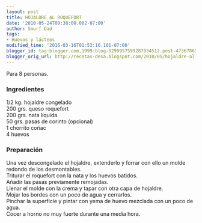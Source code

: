 ```yaml
---
layout: post
title: HOJALDRE AL ROQUEFORT
date: '2010-05-24T09:38:00.002-07:00'
author: Smurf Dad
tags:
- Huevos y lácteos
modified_time: '2016-03-16T01:53:16.101-07:00'
blogger_id: tag:blogger.com,1999:blog-5299957599287034512.post-4736786567817108763
blogger_orig_url: http://recetas-desa.blogspot.com/2010/05/hojaldre-al-roquefort.html
---
```


Para 8 personas.<br /><h3>Ingredientes</h3>1/2 kg. hojaldre congelado<br />200 grs. queso roquefort<br />200 grs. nata líquida<br />50 grs. pasas de corinto (opcional)<br />1 chorrito coñac<br />4 huevos<br /><h3>Preparación</h3>Una vez descongelado el hojaldre, extenderlo y forrar con ello un molde redondo de los desmontables.<br />Triturar el roquefort con la nata y los huevos batidos.<br />Añadir las pasas previamente remojadas.<br />Llenar el molde con la crema y tapar con otra capa de hojaldre.<br />Mojar los bordes con un poco de agua y cerrarlos.<br />Pinchar la superficie y pintar con yema de huevo mezclada con un poco de agua.<br />Cocer a horno no muy fuerte durante una media hora.